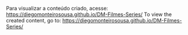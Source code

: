 Para visualizar a conteúdo criado, acesse: https://diegomonteirosousa.github.io/DM-Filmes-Series/
To view the created content, go to: https://diegomonteirosousa.github.io/DM-Filmes-Series/


